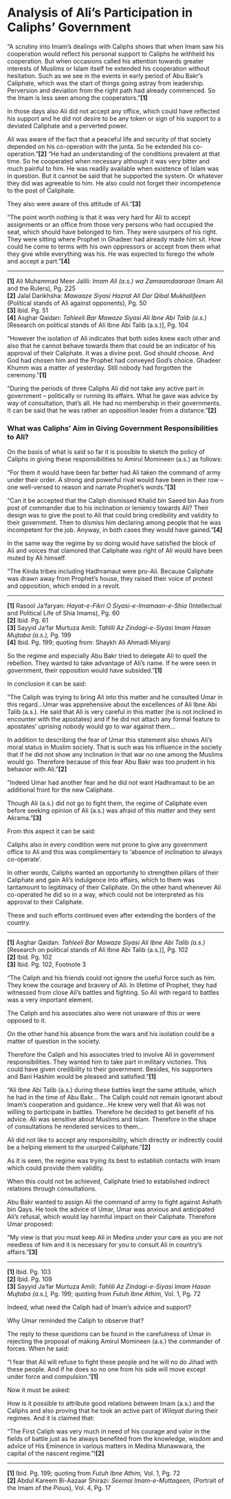 Analysis of Ali’s Participation in Caliphs’ Government
======================================================

“A scrutiny into Imam’s dealings with Caliphs shows that when Imam saw
his cooperation would reflect his personal support to Caliphs he
withheld his cooperation. But when occasions called his attention
towards greater interests of Muslims or Islam itself he extended his
cooperation without hesitation. Such as we see in the events in early
period of Abu Bakr’s Caliphate, which was the start of things going
astray from leadership. Perversion and deviation from the right path had
already commenced. So the Imam is less seen among the
cooperators.”**[1]**

In those days also Ali did not accept any office, which could have
reflected his support and he did not desire to be any token or sign of
his support to a deviated Caliphate and a perverted power.

Ali was aware of the fact that a peaceful life and security of that
society depended on his co-operation with the junta. So he extended his
co-operation.”**[2]** “He had an understanding of the conditions
prevalent at that time. So he cooperated when necessary although it was
very bitter and much painful to him. He was readily available when
existence of Islam was in question. But it cannot be said that he
supported the system. Or whatever they did was agreeable to him. He also
could not forget their incompetence to the post of Caliphate.

They also were aware of this attitude of Ali.”**[3]**

“The point worth nothing is that it was very hard for Ali to accept
assignments or an office from those very persons who had occupied the
seat, which should have belonged to him. They were usurpers of his
right. They were sitting where Prophet in Ghadeer had already made him
sit. How could he come to terms with his own oppressors or accept from
them what they give while everything was his. He was expected to forego
the whole and accept a part.”**[4]**

------------------------------------------------------------------------

**[1]** Ali Muhammad Meer Jalili: *Imam Ali (a.s.) wa Zamaamdaaraan*
(Imam Ali and the Rulers), Pg. 225  
 **[2]** Jalal Darikhsha: *Mawaaze Siyasi Hazrat Ali Dar Qibal
Mukhalifeen* (Political stands of Ali against opponents), Pg. 50  
 **[3]** Ibid. Pg. 51  
 **[4]** Asghar Qaidan: *Tahleeli Bar Mawaze Siyasi Ali Ibne Abi Talib
(a.s.)* [Research on political stands of Ali Ibne Abi Talib (a.s.)], Pg.
104

“However the isolation of Ali indicates that both sides knew each other
and also that he cannot behave towards them that could be an indicator
of his approval of their Caliphate. It was a divine post. God should
choose. And God had chosen him and the Prophet had conveyed God’s
choice. Ghadeer Khumm was a matter of yesterday. Still nobody had
forgotten the ceremony.”**[1]**

“During the periods of three Caliphs Ali did not take any active part in
government – politically or running its affairs. What he gave was advice
by way of consultation, that’s all. He had no membership in their
governments. It can be said that he was rather an opposition leader from
a distance.”**[2]**

### What was Caliphs’ Aim in Giving Government Responsibilities to Ali?

On the basis of what is said so far it is possible to sketch the policy
of Caliphs in giving these responsibilities to Amirul Momineen (a.s.) as
follows:

“For them it would have been far better had Ali taken the command of
army under their order. A strong and powerful rival would have been in
their row – one well-versed to reason and narrate Prophet’s
words.”**[3]**

“Can it be accepted that the Caliph dismissed Khalid bin Saeed bin Aas
from post of commander due to his inclination or leniency towards Ali?
Their design was to give the post to Ali that could bring credibility
and validity to their government. Then to dismiss him declaring among
people that he was incompetent for the job. Anyway, in both cases they
would have gained.”**[4]**

In the same way the regime by so doing would have satisfied the block of
Ali and voices that clamored that Caliphate was right of Ali would have
been muted by Ali himself.

“The Kinda tribes including Hadhramaut were pro-Ali. Because Caliphate
was drawn away from Prophet’s house, they raised their voice of protest
and opposition, which ended in a revolt.

------------------------------------------------------------------------

**[1]** Rasool Ja’faryan: *Hayat-e-Fikri O Siyasi-e-Imamaan-e-Shia*
(Intellectual and Political Life of Shia Imams), Pg. 60  
 **[2]** Ibid. Pg. 61  
 **[3]** Sayyid Ja’far Murtuza Amili: *Tahlili Az Zindagi-e-Siyasi Imam
Hasan Mujtaba (a.s.),* Pg. 199  
 **[4]** Ibid. Pg. 199; quoting from: Shaykh Ali Ahmadi Miyanji

So the regime and especially Abu Bakr tried to delegate Ali to quell the
rebellion. They wanted to take advantage of Ali’s name. If he were seen
in government, their opposition would have subsided.”**[1]**

In conclusion it can be said:

“The Caliph was trying to bring Ali into this matter and he consulted
Umar in this regard…Umar was apprehensive about the excellences of Ali
Ibne Abi Talib (a.s.). He said that Ali is very careful in this matter
(he is not inclined in encounter with the apostates) and if he did not
attach any formal feature to apostates’ uprising nobody would go to war
against them…

In addition to describing the fear of Umar this statement also shows
Ali’s moral status in Muslim society. That is such was his influence in
the society that if he did not show any inclination in that war no one
among the Muslims would go. Therefore because of this fear Abu Bakr was
too prudent in his behavior with Ali.”**[2]**

“Indeed Umar had another fear and he did not want Hadhramaut to be an
additional front for the new Caliphate.

Though Ali (a.s.) did not go to fight them, the regime of Caliphate even
before seeking opinion of Ali (a.s.) was afraid of this matter and they
sent Akrama.”**[3]**

From this aspect it can be said:

Caliphs also in every condition were not prone to give any government
office to Ali and this was complimentary to ‘absence of inclination to
always co-operate’.

In other words, Caliphs wanted an opportunity to strengthen pillars of
their Caliphate and gain Ali’s indulgence into affairs, which to them
was tantamount to legitimacy of their Caliphate. On the other hand
whenever Ali co-operated he did so in a way, which could not be
interpreted as his approval to their Caliphate.

These and such efforts continued even after extending the borders of the
country.

------------------------------------------------------------------------

**[1]** Asghar Qaidan: *Tahleeli Bar Mawaze Siyasi Ali Ibne Abi Talib
(a.s.)* [Research on political stands of Ali Ibne Abi Talib (a.s.)], Pg.
102  
 **[2]** Ibid. Pg. 102  
 **[3]** Ibid. Pg. 102, Footnote 3

“The Caliph and his friends could not ignore the useful force such as
him. They knew the courage and bravery of Ali. In lifetime of Prophet,
they had witnessed from close Ali’s battles and fighting. So Ali with
regard to battles was a very important element.

The Caliph and his associates also were not unaware of this or were
opposed to it.

On the other hand his absence from the wars and his isolation could be a
matter of question in the society.

Therefore the Caliph and his associates tried to involve Ali in
government responsibilities. They wanted him to take part in military
victories. This could have given credibility to their government.
Besides, his supporters and Bani Hashim would be pleased and
satisfied.”**[1]**

“Ali Ibne Abi Talib (a.s.) during these battles kept the same attitude,
which he had in the time of Abu Bakr… The Caliph could not remain
ignorant about Imam’s cooperation and guidance…He knew very well that
Ali was not willing to participate in battles. Therefore he decided to
get benefit of his advice. Ali was sensitive about Muslims and Islam.
Therefore in the shape of consultations he rendered services to them…

Ali did not like to accept any responsibility, which directly or
indirectly could be a helping element to the usurped Caliphate.”**[2]**

As it is seen, the regime was trying its best to establish contacts with
Imam which could provide them validity.

When this could not be achieved, Caliphate tried to established indirect
relations through consultations.

Abu Bakr wanted to assign Ali the command of army to fight against
Ashath bin Qays. He took the advice of Umar, Umar was anxious and
anticipated Ali’s refusal, which would lay harmful impact on their
Caliphate. Therefore Umar proposed:

“My view is that you must keep Ali in Medina under your care as you are
not needless of him and it is necessary for you to consult Ali in
country’s affairs.”**[3]**

------------------------------------------------------------------------

**[1]** Ibid. Pg. 103  
 **[2]** Ibid. Pg. 109  
 **[3]** Sayyid Ja’far Murtuza Amili: *Tahlili Az Zindagi-e-Siyasi Imam
Hasan Mujtaba (a.s.),* Pg. 199; quoting from *Futuh Ibne Athim,* Vol. 1,
Pg. 72

Indeed, what need the Caliph had of Imam’s advice and support?

Why Umar reminded the Caliph to observe that?

The reply to these questions can be found in the carefulness of Umar in
rejecting the proposal of making Amirul Momineen (a.s.) the commander of
forces. When he said:

“I fear that Ali will refuse to fight these people and he will no do
Jihad with these people. And if he does so no one from his side will
move except under force and compulsion.”**[1]**

Now it must be asked:

How is it possible to attribute good relations between Imam (a.s.) and
the Caliphs and also proving that he took an active part of *Wilayat*
during their regimes. And it is claimed that:

“The First Caliph was very much in need of his courage and valor in the
fields of battle just as he always benefited from the knowledge, wisdom
and advice of His Eminence in various matters in Medina Munawwara, the
capital of the nascent regime.”!**[2]**

------------------------------------------------------------------------

**[1]** Ibid. Pg. 199; quoting from *Futuh Ibne Athim,* Vol. 1, Pg. 72  
 **[2]** Abdul Kareem Bi-Aazaar Shirazi: *Seemai Imam-e-Muttaqeen,*
(Portrait of the Imam of the Pious), Vol. 4, Pg. 17
